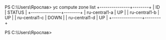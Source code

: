 PS C:\Users\Ярослав> yc compute zone list
+---------------+--------+
|      ID       | STATUS |
+---------------+--------+
| ru-central1-a | UP     |
| ru-central1-b | UP     |
| ru-central1-c | DOWN   |
| ru-central1-d | UP     |
+---------------+--------+

PS C:\Users\Ярослав>
